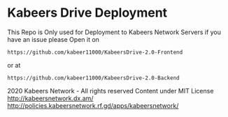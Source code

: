 # Kabeers Drive Deployment
This Repo is Only used for Deployment to Kabeers Network Servers
if you have an issue please Open it on 
```
https://github.com/kabeer11000/KabeersDrive-2.0-Frontend
``` 
or at 
```
https://github.com/kabeer11000/KabeersDrive-2.0-Backend
```

2020 Kabeers Network - All rights reserved Content under MIT License
http://kabeersnetwork.dx.am/
http://policies.kabeersnetwork.rf.gd/apps/kabeersnetwork/
